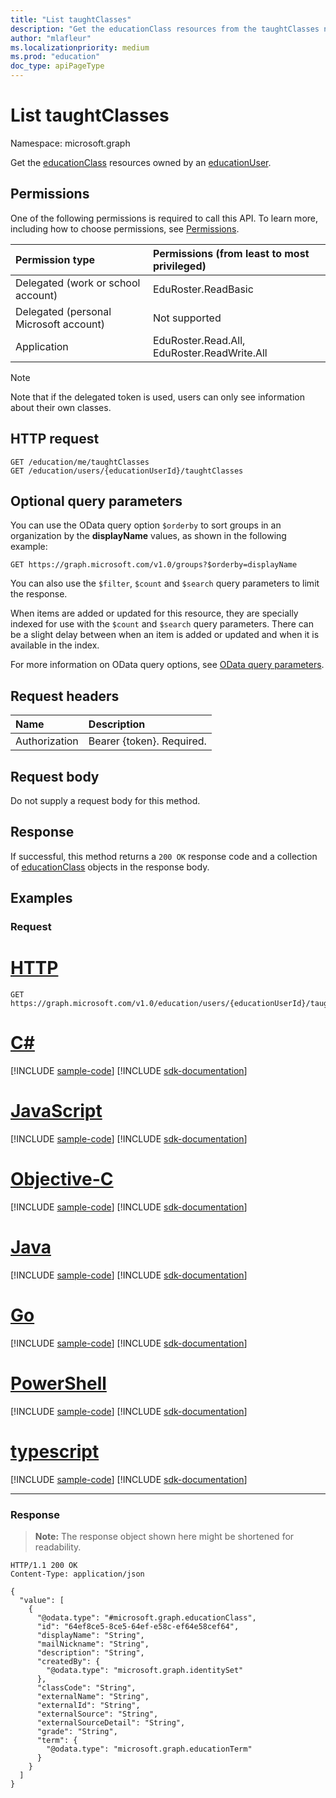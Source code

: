 ```yaml
---
title: "List taughtClasses"
description: "Get the educationClass resources from the taughtClasses navigation property."
author: "mlafleur"
ms.localizationpriority: medium
ms.prod: "education"
doc_type: apiPageType
---
```


# List taughtClasses

Namespace: microsoft.graph

Get the [educationClass](../resources/educationclass.md) resources owned by an [educationUser](../resources/educationuser.md).

## Permissions

One of the following permissions is required to call this API. To learn more, including how to choose permissions, see [Permissions](/graph/permissions-reference).

| Permission type                        | Permissions (from least to most privileged) |
| :------------------------------------- | :------------------------------------------ |
| Delegated (work or school account)     | EduRoster.ReadBasic                         |
| Delegated (personal Microsoft account) | Not supported                               |
| Application                            | EduRoster.Read.All, EduRoster.ReadWrite.All |

> [!NOTE]
> Note that if the delegated token is used, users can only see information about their own classes.

## HTTP request

<!-- {
  "blockType": "ignored"
}
-->

```http
GET /education/me/taughtClasses
GET /education/users/{educationUserId}/taughtClasses
```

## Optional query parameters

You can use the OData query option `$orderby` to sort groups in an organization by the **displayName** values, as shown in the following example:

<!-- { "blockType": "ignored" } -->

```http
GET https://graph.microsoft.com/v1.0/groups?$orderby=displayName
```

You can also use the `$filter`, `$count` and `$search` query parameters to limit the response.

When items are added or updated for this resource, they are specially indexed for use with the `$count` and `$search` query parameters. There can be a slight delay between when an item is added or updated and when it is available in the index.

For more information on OData query options, see [OData query parameters](/graph/query-parameters).

## Request headers

| Name          | Description               |
| :------------ | :------------------------ |
| Authorization | Bearer {token}. Required. |

## Request body

Do not supply a request body for this method.

## Response

If successful, this method returns a `200 OK` response code and a collection of [educationClass](../resources/educationclass.md) objects in the response body.

## Examples

### Request


# [HTTP](#tab/http)
<!-- {
  "blockType": "request",
  "name": "list_educationclass"
}
-->

```msgraph-interactive
GET https://graph.microsoft.com/v1.0/education/users/{educationUserId}/taughtClasses
```
# [C#](#tab/csharp)
[!INCLUDE [sample-code](../includes/snippets/csharp/list-educationclass-csharp-snippets.md)]
[!INCLUDE [sdk-documentation](../includes/snippets/snippets-sdk-documentation-link.md)]

# [JavaScript](#tab/javascript)
[!INCLUDE [sample-code](../includes/snippets/javascript/list-educationclass-javascript-snippets.md)]
[!INCLUDE [sdk-documentation](../includes/snippets/snippets-sdk-documentation-link.md)]

# [Objective-C](#tab/objc)
[!INCLUDE [sample-code](../includes/snippets/objc/list-educationclass-objc-snippets.md)]
[!INCLUDE [sdk-documentation](../includes/snippets/snippets-sdk-documentation-link.md)]

# [Java](#tab/java)
[!INCLUDE [sample-code](../includes/snippets/java/list-educationclass-java-snippets.md)]
[!INCLUDE [sdk-documentation](../includes/snippets/snippets-sdk-documentation-link.md)]

# [Go](#tab/go)
[!INCLUDE [sample-code](../includes/snippets/go/list-educationclass-go-snippets.md)]
[!INCLUDE [sdk-documentation](../includes/snippets/snippets-sdk-documentation-link.md)]

# [PowerShell](#tab/powershell)
[!INCLUDE [sample-code](../includes/snippets/powershell/list-educationclass-powershell-snippets.md)]
[!INCLUDE [sdk-documentation](../includes/snippets/snippets-sdk-documentation-link.md)]

# [typescript](#tab/typescript)
[!INCLUDE [sample-code](../includes/snippets/typescript/list-educationclass-typescript-snippets.md)]
[!INCLUDE [sdk-documentation](../includes/snippets/snippets-sdk-documentation-link.md)]

---


### Response

> **Note:** The response object shown here might be shortened for readability.

<!-- {
  "blockType": "response",
  "truncated": true,
  "@odata.type": "Collection(microsoft.graph.educationClass)"
}
-->

```http
HTTP/1.1 200 OK
Content-Type: application/json

{
  "value": [
    {
      "@odata.type": "#microsoft.graph.educationClass",
      "id": "64ef8ce5-8ce5-64ef-e58c-ef64e58cef64",
      "displayName": "String",
      "mailNickname": "String",
      "description": "String",
      "createdBy": {
        "@odata.type": "microsoft.graph.identitySet"
      },
      "classCode": "String",
      "externalName": "String",
      "externalId": "String",
      "externalSource": "String",
      "externalSourceDetail": "String",
      "grade": "String",
      "term": {
        "@odata.type": "microsoft.graph.educationTerm"
      }
    }
  ]
}
```
